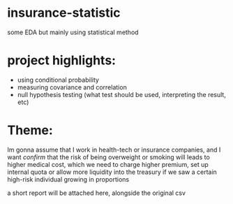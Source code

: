 # insurance-statistic
some EDA but mainly using statistical method

# project highlights:
- using conditional probability
- measuring covariance and correlation
- null hypothesis testing (what test should be used, interpreting the result, etc)

# Theme:

Im gonna assume that I work in health-tech or insurance companies, and I want *confirm* that the risk of being overweight or smoking will leads to higher medical cost, which we need to charge higher premium, set up internal quota or allow more liquidity into the treasury if we saw a certain high-risk individual growing in proportions

a short report will be attached here, alongside the original csv
